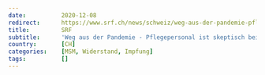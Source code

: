 ```yaml
---
date:          2020-12-08
redirect:      https://www.srf.ch/news/schweiz/weg-aus-der-pandemie-pflegepersonal-ist-skeptisch-bei-corona-impfung
title:         SRF
subtitle:      'Weg aus der Pandemie - Pflegepersonal ist skeptisch bei Corona-Impfung'
country:       [CH]
categories:    [MSM, Widerstand, Impfung]
tags:          []
---
```

